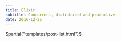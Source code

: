 ```yaml
---
title: Elixir
subtitle: Concurrent, distributed and productive.
date: 2016-12-25
---
```

$partial("templates/post-list.html")$
